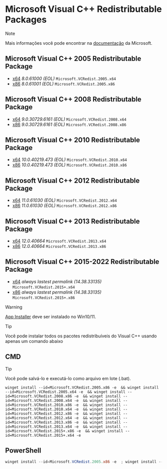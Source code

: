 # Microsoft Visual C++ Redistributable Packages

> [!NOTE]
> Mais informações você pode encontrar na [documentação](https://support.microsoft.com/en-us/help/2977003/the-latest-supported-visual-c-downloads) da Microsoft.
 
## Microsoft Visual C++ 2005 Redistributable Package
  * [x64](https://download.microsoft.com/download/8/B/4/8B42259F-5D70-43F4-AC2E-4B208FD8D66A/vcredist_x64.EXE) *8.0.61000 (EOL)* `Microsoft.VCRedist.2005.x64`<br>
  * [x86](https://download.microsoft.com/download/8/B/4/8B42259F-5D70-43F4-AC2E-4B208FD8D66A/vcredist_x86.EXE) *8.0.61001 (EOL)* `Microsoft.VCRedist.2005.x86`
## Microsoft Visual C++ 2008 Redistributable Package
  * [x64](https://download.microsoft.com/download/5/D/8/5D8C65CB-C849-4025-8E95-C3966CAFD8AE/vcredist_x64.exe) *9.0.30729.6161 (EOL)* `Microsoft.VCRedist.2008.x64`<br>
  * [x86](https://download.microsoft.com/download/5/D/8/5D8C65CB-C849-4025-8E95-C3966CAFD8AE/vcredist_x86.exe) *9.0.30729.6161 (EOL)* `Microsoft.VCRedist.2008.x86`
## Microsoft Visual C++ 2010 Redistributable Package
  * [x64](https://download.microsoft.com/download/E/E/0/EE05C9EF-A661-4D9E-BCE2-6961ECDF087F/vcredist_x64.exe) *10.0.40219.473 (EOL)* `Microsoft.VCRedist.2010.x64`<br>
  * [x86](https://download.microsoft.com/download/E/E/0/EE05C9EF-A661-4D9E-BCE2-6961ECDF087F/vcredist_x86.exe) *10.0.40219.473 (EOL)* `Microsoft.VCRedist.2010.x86`
## Microsoft Visual C++ 2012 Redistributable Package
  * [x64](https://download.microsoft.com/download/1/6/B/16B06F60-3B20-4FF2-B699-5E9B7962F9AE/VSU_4/vcredist_x64.exe) *11.0.61030 (EOL)* `Microsoft.VCRedist.2012.x64`<br>
  * [x86](https://download.microsoft.com/download/1/6/B/16B06F60-3B20-4FF2-B699-5E9B7962F9AE/VSU_4/vcredist_x86.exe) *11.0.61030 (EOL)* `Microsoft.VCRedist.2012.x86`
## Microsoft Visual C++ 2013 Redistributable Package
  * [x64](https://aka.ms/highdpimfc2013x64enu) *12.0.40664* `Microsoft.VCRedist.2013.x64` <br>
  * [x86](https://aka.ms/highdpimfc2013x86enu) *12.0.40664* `Microsoft.VCRedist.2013.x86` 
## Microsoft Visual C++ 2015-2022 Redistributable Package
  * [x64](https://aka.ms/vs/17/release/VC_redist.x64.exe) *always lastest permalink (14.38.33135)* `Microsoft.VCRedist.2015+.x64` <br>
  * [x86](https://aka.ms/vs/17/release/VC_redist.x86.exe) *always lastest permalink (14.38.33135)* `Microsoft.VCRedist.2015+.x86` <br>

> [!WARNING]
> [App Installer](https://apps.microsoft.com/store/detail/app-installer/9NBLGGH4NNS1) deve ser instalado no Win10/11.
 
> [!TIP]
> Você pode instalar todos os pacotes redistribuíveis do Visual C++ usando apenas um comando abaixo

## CMD

> [!TIP]
> Você pode salvá-lo e executá-lo como arquivo em lote (.bat).

```batch
winget install --id=Microsoft.VCRedist.2005.x86 -e  && winget install --id=Microsoft.VCRedist.2005.x64 -e  && winget install --id=Microsoft.VCRedist.2008.x86 -e  && winget install --id=Microsoft.VCRedist.2008.x64 -e  && winget install --id=Microsoft.VCRedist.2010.x86 -e  && winget install --id=Microsoft.VCRedist.2010.x64 -e  && winget install --id=Microsoft.VCRedist.2012.x86 -e  && winget install --id=Microsoft.VCRedist.2012.x64 -e  && winget install --id=Microsoft.VCRedist.2013.x86 -e  && winget install --id=Microsoft.VCRedist.2013.x64 -e  && winget install --id=Microsoft.VCRedist.2015+.x86 -e  && winget install --id=Microsoft.VCRedist.2015+.x64 -e 
```
## PowerShell
```powershell
winget install --id=Microsoft.VCRedist.2005.x86 -e  ; winget install --id=Microsoft.VCRedist.2005.x64 -e  ; winget install --id=Microsoft.VCRedist.2008.x86 -e  ; winget install --id=Microsoft.VCRedist.2008.x64 -e  ; winget install --id=Microsoft.VCRedist.2010.x86 -e  ; winget install --id=Microsoft.VCRedist.2010.x64 -e  ; winget install --id=Microsoft.VCRedist.2012.x86 -e  ; winget install --id=Microsoft.VCRedist.2012.x64 -e  ; winget install --id=Microsoft.VCRedist.2013.x86 -e  ; winget install --id=Microsoft.VCRedist.2013.x64 -e  ; winget install --id=Microsoft.VCRedist.2015+.x86 -e  ; winget install --id=Microsoft.VCRedist.2015+.x64 -e 
